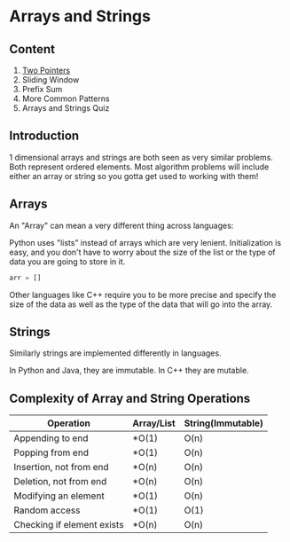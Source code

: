 # Arrays and Strings

## Content

1. [Two Pointers](./01-two-pointers/two-pointers.md)
2. Sliding Window
3. Prefix Sum
4. More Common Patterns
5. Arrays and Strings Quiz

## Introduction

1 dimensional arrays and strings are both seen as very similar problems. Both represent ordered elements.
Most algorithm problems will include either an array or string so you gotta get used to working with them!

## Arrays

An "Array" can mean a very different thing across languages:

Python uses "lists" instead of arrays which are very lenient. Initialization is easy, and you don't have to worry about the size of the list or the type of data you are going to store in it.

```python
arr = []

```

Other languages like C++ require you to be more precise and specify the size of the data as well as the type of the data that will go into the array.

## Strings

Similarly strings are implemented differently in languages.

In Python and Java, they are immutable. In C++ they are mutable.

## Complexity of Array and String Operations

| Operation                  | Array/List | String(Immutable) |
| -------------------------- | ---------- | ----------------- |
| Appending to end           | \*O(1)     | O(n)              |
| Popping from end           | \*O(1)     | O(n)              |
| Insertion, not from end    | \*O(n)     | O(n)              |
| Deletion, not from end     | \*O(n)     | O(n)              |
| Modifying an element       | \*O(1)     | O(n)              |
| Random access              | \*O(1)     | O(1)              |
| Checking if element exists | \*O(n)     | O(n)              |
